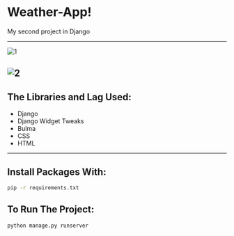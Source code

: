 # Weather-App!
My second project in Django

---
![1](https://user-images.githubusercontent.com/87325345/197336943-bebe9ba9-0ada-4a1c-a2a0-1b0e0808383b.png)

![2](https://user-images.githubusercontent.com/87325345/197336952-b747c6f7-d51a-4937-a7ea-c4ae56ad0711.png)
---

## The Libraries and Lag Used:
- Django
- Django Widget Tweaks
- Bulma
- CSS
- HTML

---

## Install Packages With:
```zsh
pip -r requirements.txt
```

## To Run The Project:
```zsh
python manage.py runserver
```

